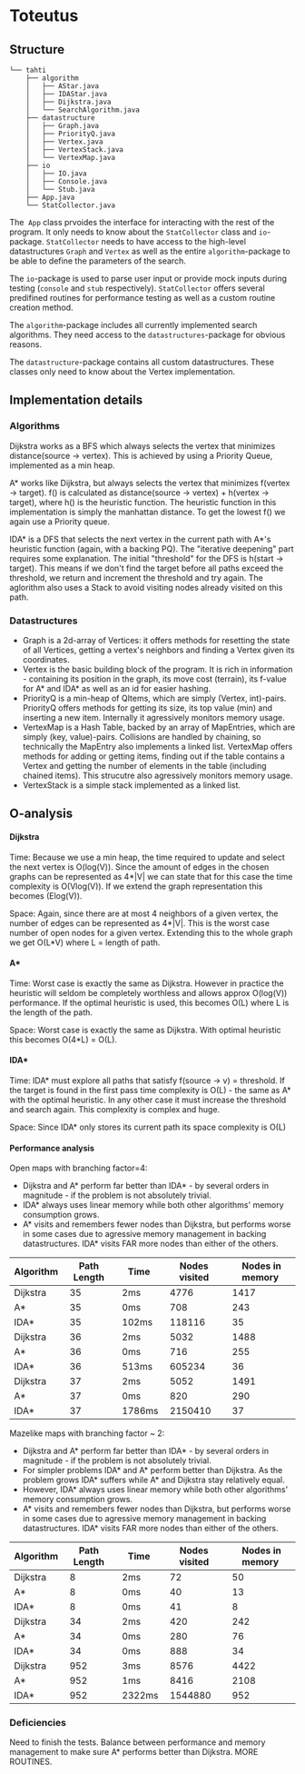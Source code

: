 # Toteutus

## Structure

    └── tahti
        ├── algorithm
        │   ├── AStar.java
        │   ├── IDAStar.java
        │   ├── Dijkstra.java
        │   └── SearchAlgorithm.java
        ├── datastructure
        │   ├── Graph.java
        │   ├── PriorityQ.java
        │   ├── Vertex.java
        │   ├── VertexStack.java
        │   └── VertexMap.java
        ├── io
        │   ├── IO.java
        │   ├── Console.java
        │   └── Stub.java
        ├── App.java
        └── StatCollector.java

The  `App` class prvoides the interface for interacting with the rest of the program. It only needs to know about the `StatCollector` class and `io`-package.
`StatCollector` needs to have access to the high-level datastructures `Graph` and `Vertex` as well as the entire `algorithm`-package to be able to define the parameters of the search.

The `io`-package is used to parse user input or provide mock inputs during testing (`console` and `stub` respectively).
`StatCollector` offers several predifined routines for performance testing as well as a custom routine creation method. 

The `algorithm`-package includes all currently implemented search algorithms. They need access to the `datastructures`-package for obvious reasons.

The `datastructure`-package contains all custom datastructures. These classes only need to know about the Vertex implementation.

## Implementation details
### Algorithms
Dijkstra works as a BFS which always selects the vertex that minimizes distance(source -> vertex). This is achieved by using a Priority Queue, implemented as a min heap.

A\* works like Dijkstra, but always selects the vertex that minimizes f(vertex -> target). f() is calculated as distance(source -> vertex) + h(vertex -> target), where h() is the heuristic function. The heuristic function in this implementation is simply the manhattan distance. To get the lowest f() we again use a Priority queue.

IDA\* is a DFS that selects the next vertex in the current path with A\*'s heuristic function (again, with a backing PQ). The "iterative deepening" part requires some explanation. The initial "threshold" for the DFS is h(start -> target). This means if we don't find the target before all paths exceed the threshold, we return and increment the threshold and try again. The aglorithm also uses a Stack to avoid visiting nodes already visited on this path.

### Datastructures
* Graph is a 2d-array of Vertices: it offers methods for resetting the state of all Vertices, getting a vertex's neighbors and finding a Vertex given its coordinates.
* Vertex is the basic building block of the program. It is rich in information - containing its position in the graph, its move cost (terrain), its f-value for A\* and IDA\* as well as an id for easier hashing.
* PriorityQ is a min-heap of QItems, which are simply (Vertex, int)-pairs. PriorityQ offers methods for getting its size, its top value (min) and inserting a new item. Internally it agressively monitors memory usage.
* VertexMap is a Hash Table, backed by an array of MapEntries, which are simply (key, value)-pairs. Collisions are handled by chaining, so technically the MapEntry also implements a linked list. VertexMap offers methods for adding or getting items, finding out if the table contains a Vertex and getting the number of elements in the table (including chained items). This strucutre also agressively monitors memory usage.
* VertexStack is a simple stack implemented as a linked list.

## O-analysis
#### Dijkstra
Time: 
Because we use a min heap, the time required to update and select the next vertex is O(log(V)).
Since the amount of edges in the chosen graphs can be represented as 4*\|V\| we can state that for this case the time complexity is O(Vlog(V)). If we extend the graph representation this becomes (Elog(V)).

Space:
Again, since there are at most 4 neighbors of a given vertex, the number of edges can be represented as 4*\|V\|. This is the worst case number of open nodes for a given vertex. Extending this to the whole graph we get O(L\*V) where L = length of path.

#### A\*
Time:
Worst case is exactly the same as Dijkstra. However in practice the heuristic will seldom be completely worthless and allows approx O(log(V)) performance. If the optimal heuristic is used, this becomes O(L) where L is the length of the path.

Space:
Worst case is exactly the same as Dijkstra. With optimal heuristic this becomes O(4\*L) = O(L).

#### IDA\*
Time:
IDA\* must explore all paths that satisfy f(source -> v) = threshold. If the target is found in the first pass time complexity is O(L) - the same as A\* with the optimal heuristic. In any other case it must increase the threshold and search again. This complexity is complex and huge.

Space:
Since IDA\* only stores its current path its space complexity is O(L)

#### Performance analysis
Open maps with branching factor=4:

* Dijkstra and A\* perform far better than IDA\* - by several orders in magnitude - if the problem is not absolutely trivial.
* IDA\* always uses linear memory while both other algorithms' memory consumption grows.
* A\* visits and remembers fewer nodes than Dijkstra, but performs worse in some cases due to agressive memory management in backing datastructures. IDA\* visits FAR more nodes than either of the others.

Algorithm | Path Length | Time | Nodes visited | Nodes in memory
----------|-------------|------|---------------|----------------
Dijkstra | 35 | 2ms | 4776 | 1417
A\* | 35 | 0ms | 708 | 243
IDA\* | 35 | 102ms | 118116 | 35
Dijkstra | 36 | 2ms | 5032 | 1488
A\* | 36 | 0ms | 716 | 255
IDA\* | 36 | 513ms | 605234 | 36
Dijkstra | 37 | 2ms | 5052 | 1491
A\* | 37 | 0ms | 820 | 290
IDA\* | 37 | 1786ms | 2150410 | 37

Mazelike maps with branching factor ~ 2:

* Dijkstra and A\* perform far better than IDA\* - by several orders in magnitude - if the problem is not absolutely trivial.
* For simpler problems IDA\* and A\* perform better than Dijkstra. As the problem grows IDA\* suffers while A\* and Dijkstra stay relatively equal.
* However, IDA\* always uses linear memory while both other algorithms' memory consumption grows.
* A\* visits and remembers fewer nodes than Dijkstra, but performs worse in some cases due to agressive memory management in backing datastructures. IDA\* visits FAR more nodes than either of the others.

Algorithm | Path Length | Time | Nodes visited | Nodes in memory
----------|-------------|------|---------------|----------------
Dijkstra | 8 | 2ms | 72 | 50
A\* | 8 | 0ms | 40 | 13
IDA\* | 8 | 0ms | 41 | 8
Dijkstra | 34 | 2ms | 420 | 242
A\* | 34 | 0ms | 280 | 76
IDA\* | 34 | 0ms | 888 | 34
Dijkstra | 952 | 3ms | 8576 | 4422
A\* | 952 | 1ms | 8416 | 2108
IDA\* | 952 | 2322ms | 1544880 | 952

### Deficiencies
Need to finish the tests.
Balance between performance and memory management to make sure A\* performs better than Dijkstra.
MORE ROUTINES.

